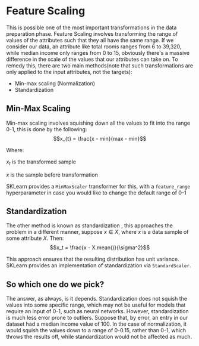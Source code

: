 # Feature Scaling

This is possible one of the most important transformations in the data preparation phase. Feature Scaling involves transforming the range of values of the attributes such that they all have the same range. If we consider our data, an attribute like total rooms ranges from 6 to 39,320, while median income only ranges from 0 to 15, obviously there's a massive difference in the scale of the values that our attributes can take on. To remedy this, there are two main methods(note that such transformations are only applied to the input attributes, not the targets):
* Min-max scaling (Normalization)
* Standardization

## Min-Max Scaling

Min-max scaling involves squishing down all the values to fit into the range 0-1, this is done by the following: $$x_{t} = \frac{x - min}{max - min}$$

Where:

$x_{t}$ is the transformed sample

$x$ is the sample before transformation

SKLearn provides a `MinMaxScaler` transformer for this, with a `feature_range` hyperparameter in case you would like to change the default range of 0-1

## Standardization

The other method is known as standardization , this approaches the problem in a different manner, suppose $x \in X$, where $x$ is a data sample of some attribute $X$. Then: $$x_t = \frac{x - X.mean()}{\sigma^2}$$

This approach ensures that the resulting distribution has unit variance. SKLearn provides an implementation of standardization via `StandardScaler`.

## So which one do we pick?

The answer, as always, is it depends. Standardization does not squish the values into some specific range, which may not be useful for models that require an input of 0-1, such as neural networks. However, standardization is much less error prone to outliers. Suppose that, by error, an entry in our dataset had a median income value of 100. In the case of normalization, it would squish the values down to a range of 0-0.15, rather than 0-1, which throws the results off, while standardization would not be affected as much.
